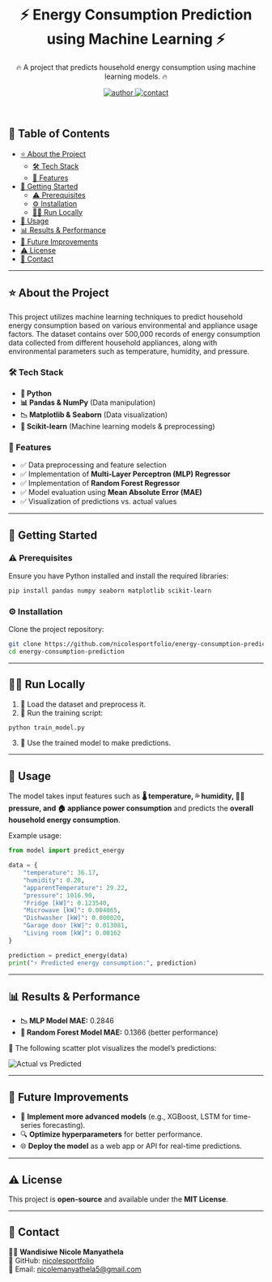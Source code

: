 <div align="center">

  <h1>⚡ Energy Consumption Prediction using Machine Learning ⚡</h1>
  
  <p>
    🔥 A project that predicts household energy consumption using machine learning models. 🔥
  </p>
  
  
<!-- Badges -->
<p>
  <a href="https://github.com/nicolesportfolio">
    <img src="https://img.shields.io/badge/Author-Wandisiwe%20Nicole%20Manyathela-blue" alt="author" />
  </a>
  <a href="mailto:nicolemanyathela5@gmail.com">
    <img src="https://img.shields.io/badge/Contact-nicolemanyathela5%40gmail.com-red" alt="contact" />
  </a>
</p>

</div>

<br />

## 📖 Table of Contents

- [⭐ About the Project](#star2-about-the-project)
  * [🛠 Tech Stack](#space_invader-tech-stack)
  * [🎯 Features](#dart-features)
- [🚀 Getting Started](#toolbox-getting-started)
  * [⚠️ Prerequisites](#bangbang-prerequisites)
  * [⚙️ Installation](#gear-installation)
  * [🏃‍♂️ Run Locally](#running-run-locally)
- [👀 Usage](#eyes-usage)
- [📊 Results & Performance](#chart_with_upwards_trend-results--performance)
- [🚀 Future Improvements](#rocket-future-improvements)
- [⚠️ License](#warning-license)
- [🤝 Contact](#handshake-contact)

---

## ⭐ About the Project

This project utilizes machine learning techniques to predict household energy consumption based on various environmental and appliance usage factors. The dataset contains over 500,000 records of energy consumption data collected from different household appliances, along with environmental parameters such as temperature, humidity, and pressure.

### 🛠 Tech Stack

- **🐍 Python**
- **📊 Pandas & NumPy** (Data manipulation)
- **📉 Matplotlib & Seaborn** (Data visualization)
- **🤖 Scikit-learn** (Machine learning models & preprocessing)

### 🎯 Features

- ✅ Data preprocessing and feature selection
- ✅ Implementation of **Multi-Layer Perceptron (MLP) Regressor**
- ✅ Implementation of **Random Forest Regressor**
- ✅ Model evaluation using **Mean Absolute Error (MAE)**
- ✅ Visualization of predictions vs. actual values

---

## 🚀 Getting Started

### ⚠️ Prerequisites

Ensure you have Python installed and install the required libraries:

```bash
pip install pandas numpy seaborn matplotlib scikit-learn
```

### ⚙️ Installation

Clone the project repository:

```bash
git clone https://github.com/nicolesportfolio/energy-consumption-prediction.git
cd energy-consumption-prediction
```

---

## 🏃‍♂️ Run Locally

1. 🔄 Load the dataset and preprocess it.
2. 🎯 Run the training script:

```bash
python train_model.py
```

3. 🔮 Use the trained model to make predictions.

---

## 👀 Usage

The model takes input features such as **🌡️ temperature, 💦 humidity, 🏋️‍♂️ pressure, and 🏠 appliance power consumption** and predicts the **overall household energy consumption**.

Example usage:

```python
from model import predict_energy

data = {
    "temperature": 36.17,
    "humidity": 0.20,
    "apparentTemperature": 29.22,
    "pressure": 1016.90,
    "Fridge [kW]": 0.123540,
    "Microwave [kW]": 0.004065,
    "Dishwasher [kW]": 0.000020,
    "Garage door [kW]": 0.013081,
    "Living room [kW]": 0.00162
}

prediction = predict_energy(data)
print("⚡ Predicted energy consumption:", prediction)
```

---

## 📊 Results & Performance

- **📉 MLP Model MAE:** 0.2846
- **🌲 Random Forest Model MAE:** 0.1366 (better performance)

📌 The following scatter plot visualizes the model’s predictions:

![Actual vs Predicted](https://via.placeholder.com/600x400?text=Visualization+Here)

---

## 🚀 Future Improvements

- 🚀 **Implement more advanced models** (e.g., XGBoost, LSTM for time-series forecasting).
- 🔍 **Optimize hyperparameters** for better performance.
- 🌐 **Deploy the model** as a web app or API for real-time predictions.

---

## ⚠️ License

This project is **open-source** and available under the **MIT License**.

---

## 🤝 Contact

👩‍💻 **Wandisiwe Nicole Manyathela**  
🔗 GitHub: [nicolesportfolio](https://nicolesportfolio.vercel.app/#projects)  
📧 Email: [nicolemanyathela5@gmail.com](mailto:nicolemanyathela5@gmail.com)

